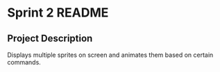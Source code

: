﻿# Sprint 2 README
## Project Description

Displays multiple sprites on screen and animates them based on certain commands.